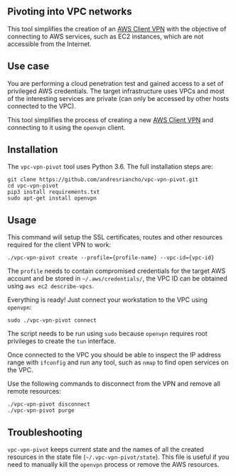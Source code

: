 ## Pivoting into VPC networks

This tool simplifies the creation of an [AWS Client VPN](https://docs.aws.amazon.com/vpn/latest/clientvpn-admin/cvpn-getting-started.html)
with the objective of connecting to AWS services, such as EC2 instances, which are not 
accessible from the Internet.

## Use case

You are performing a cloud penetration test and gained access to a set of 
privileged AWS credentials. The target infrastructure uses VPCs and most of
the interesting services are private (can only be accessed by other hosts
connected to the VPC).

This tool simplifies the process of creating a new [AWS Client VPN](https://docs.aws.amazon.com/vpn/latest/clientvpn-admin/cvpn-getting-started.html)
and connecting to it using the `openvpn` client.

## Installation

The `vpc-vpn-pivot` tool uses Python 3.6. The full installation steps are:

```
git clone https://github.com/andresriancho/vpc-vpn-pivot.git
cd vpc-vpn-pivot
pip3 install requirements.txt
sudo apt-get install openvpn
```

## Usage

This command will setup the SSL certificates, routes and other resources
required for the client VPN to work:

```
./vpc-vpn-pivot create --profile={profile-name} --vpc-id={vpc-id}
```

The `profile` needs to contain compromised credentials for the target AWS account and
be stored in `~/.aws/credentials/`, the VPC ID can be obtained using `aws ec2 describe-vpcs`.


Everything is ready! Just connect your workstation to the VPC using `openvpn`:

```
sudo ./vpc-vpn-pivot connect
```

The script needs to be run using `sudo` because `openvpn` requires root privileges
to create the `tun` interface.

Once connected to the VPC you should be able to inspect the IP address range with
`ifconfig` and run any tool, such as `nmap` to find open services on the VPC.

Use the following commands to disconnect from the VPN and remove all remote
resources:

```
./vpc-vpn-pivot disconnect
./vpc-vpn-pivot purge
```

## Troubleshooting

`vpc-vpn-pivot` keeps current state and the names of all the created resources in the
state file (`~/.vpc-vpn-pivot/state`). This file is useful if you need to manually kill
the `openvpn` process or remove the AWS resources.
